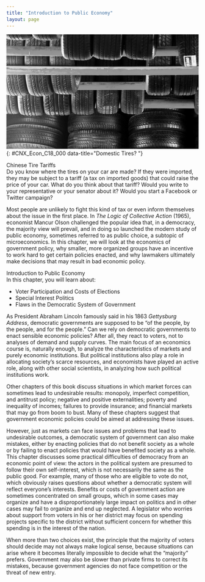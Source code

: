 ```yaml
---
title: "Introduction to Public Economy"
layout: page
---
```



<?cnx.eoc class="summary" title="Chapter Review"?>

<?cnx.eoc class="self-check-questions" title="Self-Check Questions"?>

<?cnx.eoc class="review-questions" title="Review Questions"?>

<?cnx.eoc class="critical-thinking" title="Critical Thinking Questions"?>

<?cnx.eoc class="problems" title="Problems"?>

<?cnx.eoc class="references" title="References"?>

 ![This is a picture of car tires.](../resources/CNX_Econ_C18_000.jpg "While these tires may all appear similar, some are made in the United States and others are not. Those that are not could be subject to a tariff that could cause the cost of all tires to be higher. (Credit: modification of work by Jayme del Rosario/Flickr Creative Commons)"){: #CNX_Econ_C18_000 data-title="Domestic Tires? "}

<div data-type="note" class="economics bringhome" markdown="1">
<div data-type="title">
Chinese Tire Tariffs
</div>
Do you know where the tires on your car are made? If they were imported, they may be subject to a tariff (a tax on imported goods) that could raise the price of your car. What do you think about that tariff? Would you write to your representative or your senator about it? Would you start a Facebook or Twitter campaign?

Most people are unlikely to fight this kind of tax or even inform themselves about the issue in the first place. In *The Logic of Collective Action* (1965), economist Mancur Olson challenged the popular idea that, in a democracy, the majority view will prevail, and in doing so launched the modern study of public economy, sometimes referred to as public choice, a subtopic of microeconomics. In this chapter, we will look at the economics of government policy, why smaller, more organized groups have an incentive to work hard to get certain policies enacted, and why lawmakers ultimately make decisions that may result in bad economic policy.

</div>

<div data-type="note" class="economics chapter-objectives" markdown="1">
<div data-type="title">
Introduction to Public Economy
</div>
In this chapter, you will learn about:

* Voter Participation and Costs of Elections
* Special Interest Politics
* Flaws in the Democratic System of Government

</div>

As President Abraham Lincoln famously said in his 1863 *Gettysburg Address*, democratic governments are supposed to be “of the people, by the people, and for the people.” Can we rely on democratic governments to enact sensible economic policies? After all, they react to voters, not to analyses of demand and supply curves. The main focus of an economics course is, naturally enough, to analyze the characteristics of markets and purely economic institutions. But political institutions also play a role in allocating society’s scarce resources, and economists have played an active role, along with other social scientists, in analyzing how such political institutions work.

Other chapters of this book discuss situations in which market forces can sometimes lead to undesirable results: monopoly, imperfect competition, and antitrust policy; negative and positive externalities; poverty and inequality of incomes; failures to provide insurance; and financial markets that may go from boom to bust. Many of these chapters suggest that government economic policies could be aimed at addressing these issues.

However, just as markets can face issues and problems that lead to undesirable outcomes, a democratic system of government can also make mistakes, either by enacting policies that do not benefit society as a whole or by failing to enact policies that would have benefited society as a whole. This chapter discusses some practical difficulties of democracy from an economic point of view: the actors in the political system are presumed to follow their own self-interest, which is not necessarily the same as the public good. For example, many of those who are eligible to vote do not, which obviously raises questions about whether a democratic system will reflect everyone’s interests. Benefits or costs of government action are sometimes concentrated on small groups, which in some cases may organize and have a disproportionately large impact on politics and in other cases may fail to organize and end up neglected. A legislator who worries about support from voters in his or her district may focus on spending projects specific to the district without sufficient concern for whether this spending is in the interest of the nation.

When more than two choices exist, the principle that the majority of voters should decide may not always make logical sense, because situations can arise where it becomes literally impossible to decide what the “majority” prefers. Government may also be slower than private firms to correct its mistakes, because government agencies do not face competition or the threat of new entry.

